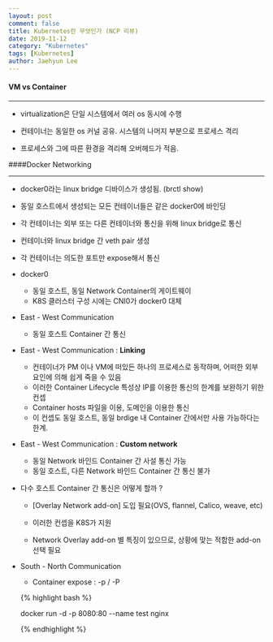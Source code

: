 ```yaml
---
layout: post
comment: false
title: Kubernetes란 무엇인가 (NCP 리뷰)
date: 2019-11-12
category: "Kubernetes"
tags: [Kubernetes]
author: Jaehyun Lee
---
```


#### VM vs Container

---



- virtualization은 단일 시스템에서 여러 os 동시에 수행

- 컨테이너는 동일한 os 커널 공유. 시스템의 나머지 부분으로 프로세스 격리

- 프로세스와 그에 따른 환경을 격리해 오버헤드가 적음.

####Docker Networking

---



- docker0라는 linux bridge 디바이스가 생성됨. (brctl show)

- 동일 호스트에서 생성되는 모든 컨테이너들은 같은 docker0에 바인딩
- 각 컨테이너는 외부 또는 다른 컨테이너와 통신을 위해 linux bridge로 통신
- 컨테이너와 linux bridge 간 veth pair 생성
- 각 컨테이너는 의도한 포트만 expose해서 통신
- docker0
  - 동일 호스트, 동일 Network Container의 게이트웨이
  - K8S 클러스터 구성 시에는 CNI0가 docker0 대체
- East - West Communication
  - 동일 호스트 Container 간 통신
- East - West Communication : **Linking**
  - 컨테이너가 PM 이나 VM에 떠있든 하나의 프로세스로 동작하며, 어떠한 외부 요인에 의해 쉽게 죽을 수 있음
  - 이러한 Container Lifecycle 특성상 IP를 이용한 통신의 한계를 보완하기 위한 컨셉
  - Container hosts 파일을 이용, 도메인을 이용한 통신
  - 이 컨셉도 동일 호스트, 동일 brdige 내 Container 간에서만 사용 가능하다는 한계.

- East - West Communication : **Custom network**

  - 동일 Network 바인드 Container 간 사설 통신 가능
  - 동일 호스트, 다른 Network 바인드 Container 간 통신 불가

- 다수 호스트 Container 간 통신은 어떻게 할까 ?

  - [Overlay Network add-on] 도입 필요(OVS, flannel, Calico, weave, etc)
  - 이러한 컨셉을 K8S가 지원

  - Network Overlay add-on  별 특징이 있으므로, 상황에 맞는 적합한 add-on 선택 필요

- South - North Communication

  - Container expose : -p / -P

  {% highlight bash %}

  docker run -d -p 8080:80 --name test nginx

  {% endhighlight %}

  